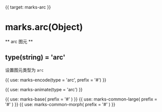 {{ target: marks-arc }}

# marks.arc(Object)

** arc 图元 **

## type(string) = 'arc'

设置图元类型为 `arc`

{{ use: marks-encode(type = 'arc', prefix = '#') }}

{{ use: marks-animate(type = 'arc') }}

{{ use: marks-base( prefix = '#' ) }}
{{ use: marks-common-large( prefix = '#' ) }}
{{ use: marks-common-morph( prefix = '#' ) }}
